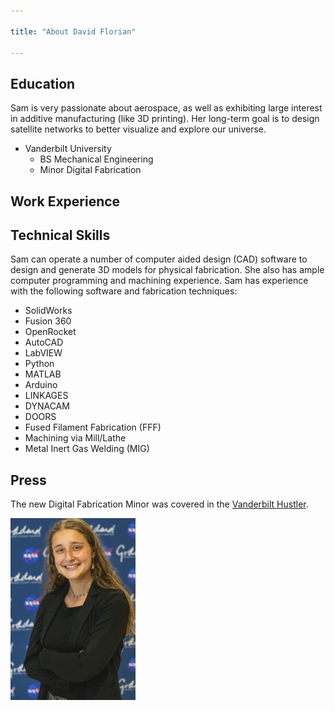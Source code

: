 ```yaml
---

title: "About David Florian"

---
```


## Education

Sam is very passionate about aerospace, as well as exhibiting large interest in additive manufacturing (like 3D printing). Her long-term goal is to design satellite networks to better visualize and explore our universe.

* Vanderbilt University
  * BS Mechanical Engineering
  * Minor Digital Fabrication

## Work Experience


## Technical Skills

Sam can operate a number of computer aided design (CAD) software to design and generate 3D models for physical fabrication. She also has ample computer programming and machining experience. Sam has experience with the following software and fabrication techniques:

* SolidWorks
* Fusion 360
* OpenRocket
* AutoCAD
* LabVIEW
* Python
* MATLAB
* Arduino
* LINKAGES
* DYNACAM
* DOORS
* Fused Filament Fabrication (FFF)
* Machining via Mill/Lathe
* Metal Inert Gas Welding (MIG)

## Press 

The new Digital Fabrication Minor was covered in the [Vanderbilt Hustler](https://vanderbilthustler.com/2022/11/09/digital-fabrication-minor-introduced-for-2022-23-academic-year/).

<img src="/assets/img/headshot_sm.png" alt="Samantha Civil" style="width:200px;"/>
